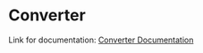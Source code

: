 <h1>Converter</h1>


Link for documentation:
[Converter Documentation](https://nikola-obradovic.github.io/Converter/Converter/Converter.html)
